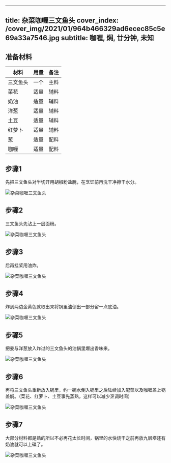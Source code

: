 
---
title: 杂菜咖喱三文鱼头
cover_index: /cover_img/2021/01/964b466329ad6ecec85c5e69a33a7546.jpg
subtitle: 咖喱, 焖, 廿分钟, 未知
---

## 准备材料

| 材料     | 用量 | 备注|
| ------- | ----- | --- |
| 三文鱼头 | 一个| 主料 |
| 菜花 | 适量| 辅料 |
| 奶油 | 适量| 辅料 |
| 洋葱 | 适量| 辅料 |
| 土豆 | 适量| 辅料 |
| 红萝卜 | 适量| 辅料 |
| 葱 | 适量| 配料 |
| 咖喱 | 适量| 配料 |

## 步骤1

先把三文鱼头对半切开用胡椒粉盐腌，在烹饪前再洗干净擦干水分。

![杂菜咖喱三文鱼头](https://i8.meishichina.com/attachment/recipe/201010/201010131246494.jpg?x-oss-process=style/p320) 

## 步骤2

三文鱼头先沾上一层面粉。

![杂菜咖喱三文鱼头](https://i8.meishichina.com/attachment/recipe/201010/201010131249111.jpg?x-oss-process=style/p320) 

## 步骤3

后再挂桨用油炸。

![杂菜咖喱三文鱼头](https://i8.meishichina.com/attachment/recipe/201010/201010131251311.jpg?x-oss-process=style/p320) 

## 步骤4

炸到两边金黄色就取出来将锅里油倒出一部分留一点底油。

![杂菜咖喱三文鱼头](https://i8.meishichina.com/attachment/recipe/201010/201010131302127.jpg?x-oss-process=style/p320) 

## 步骤5

把姜与洋葱放入炸过的三文鱼头的油锅里爆出香味来。

![杂菜咖喱三文鱼头](https://i8.meishichina.com/attachment/recipe/201010/201010131305170.jpg?x-oss-process=style/p320) 

## 步骤6

再将三文鱼头重新放入锅里，约一碗水倒入锅里之后陆续加入配菜以及咖喱盖上锅盖焖。（菜花、红萝卜、土豆事先蒸熟，这样可以减少烹调时间）

![杂菜咖喱三文鱼头](https://i8.meishichina.com/attachment/recipe/201010/201010131312108.jpg?x-oss-process=style/p320) 

## 步骤7

大部分材料都是熟的所以不必再花太长时间，锅里的水快烧干之前再放九层塔还有奶油就可以上碟了。

![杂菜咖喱三文鱼头](https://i8.meishichina.com/attachment/recipe/201010/201010131313552.jpg?x-oss-process=style/p320) 


